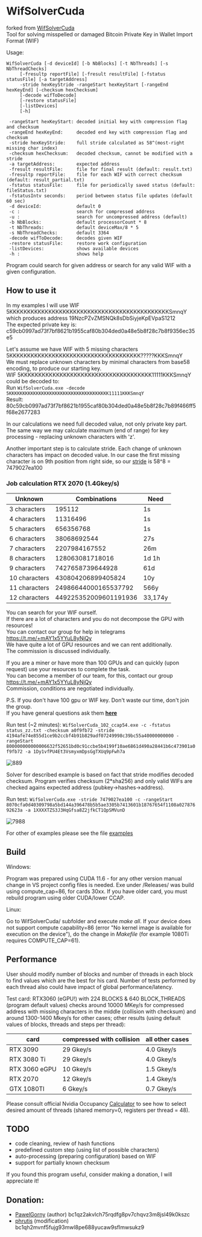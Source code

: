 # WifSolverCuda
forked from [WifSolverCuda](https://github.com/PawelGorny/WifSolverCuda) <br>
Tool for solving misspelled or damaged Bitcoin Private Key in Wallet Import Format (WIF)

Usage:

    WifSolverCuda [-d deviceId] [-b NbBlocks] [-t NbThreads] [-s NbThreadChecks]
         [-fresultp reportFile] [-fresult resultFile] [-fstatus statusFile] [-a targetAddress]
         -stride hexKeyStride -rangeStart hexKeyStart [-rangeEnd hexKeyEnd] [-checksum hexChecksum] 
         [-decode wifToDecode]
         [-restore statusFile]
         [-listDevices]
         [-h]

     -rangeStart hexKeyStart: decoded initial key with compression flag and checksum
     -rangeEnd hexKeyEnd:     decoded end key with compression flag and checksum
     -stride hexKeyStride:    full stride calculated as 58^(most-right missing char index)
	 -checksum hexChecksum:   decoded checksum, cannot be modified with a stride
	 -a targetAddress:        expected address
     -fresult resultFile:     file for final result (default: result.txt)
     -fresultp reportFile:    file for each WIF with correct checksum (default: result_partial.txt)
     -fstatus statusFile:     file for periodically saved status (default: fileStatus.txt)
     -fstatusIntv seconds:    period between status file updates (default 60 sec)
	 -d deviceId:             default 0
     -c :                     search for compressed address
     -u :                     search for uncompressed address (default)     
     -b NbBlocks:             default processorCount * 8
     -t NbThreads:            default deviceMax/8 * 5
     -s NbThreadChecks:       default 3364
     -decode wifToDecode:     decodes given WIF
     -restore statusFile:     restore work configuration
     -listDevices:            shows available devices
     -h :                     shows help
     

Program could search for given address or search for any valid WIF with a given configuration. 
 
How to use it
-------------

In my examples I will use WIF 5KKKKKKKKKKKKKKKKKKKKKKKKKKKKKKKKKKKKKKKKKKKKKSmnqY </br>
which produces address 19NzcPZvZMSNQk8sDbSiyjeKpEVpaS1212 </br>
The expected private key is: c59cb0997ad73f7bf8621b1955caf80b304ded0a48e5b8f28c7b8f9356ec35e5
    
Let's assume we have WIF with 5 missing characters 5KKKKKKKKKKKKKKKKKKKKKKKKKKKKKKKKKKKKK?????KKKSmnqY </br>
We must replace unknown characters by minimal characters from base58 encoding, to produce our starting key. </br>
WIF 5KKKKKKKKKKKKKKKKKKKKKKKKKKKKKKKKKKKKK11111KKKSmnqY could be decoded to: <br>
Run ```WifSolverCuda.exe -decode 5KKKKKKKKKKKKKKKKKKKKKKKKKKKKKKKKKKKKK11111KKKSmnqY``` </br>
Result: 80c59cb0997ad73f7bf8621b1955caf80b304ded0a48e5b8f28c7b89f466ff5f68e2677283

In our calculations we need full decoded value, not only private key part. </br>
The same way we may calculate maximum (end of range) for key processing - replacing unknown characters with 'z'.

Another important step is to calculate stride. Each change of unknown characters has impact on decoded value.
In our case the first missing character is on 9th position from right side, so our [stride](https://github.com/phrutis/WifSolverCuda/blob/main/docs/stride.txt) is
58^8 = 7479027ea100

### Job calculation RTX 2070 (1.4Gkey/s)

|    Unknown      |      Combinations      |  Need  |
|-----------------|------------------------|--------|
|  3 characters   | 195112                 | 1s     |
|  4 characters   | 11316496               | 1s     |
|  5 characters   | 656356768              | 1s     |
|  6 characters   | 38068692544            | 27s    |
|  7 characters   | 2207984167552          | 26m    |
|  8 characters   | 128063081718016        | 1d 1h  |
|  9 characters   | 7427658739644928       | 61d    |
|  10 characters  | 430804206899405824     | 10y    |
|  11 characters  | 24986644000165537792   | 566y   |
|  12 characters  | 449225352009601191936  | 33,174y|

You can search for your WIF ourself. </br>
If there are a lot of characters and you do not decompose the GPU with resources! </br>
You can contact our group for help in telegrams https://t.me/+mAY1x5YYuL8yNjQy </br>
We have quite a lot of GPU resources and we can rent additionally. </br>
The commission is discussed individually.

If you are a miner or have more than 100 GPUs and can quickly (upon request) use your resources to complete the task. </br>
You can become a member of our team, for this, contact our group https://t.me/+mAY1x5YYuL8yNjQy </br>
Commission, conditions are negotiated individually. 

P.S. If you don't have 100 gpu or WIF key. Don't waste our time, don't join the group. </br>
If you have general questions ask them [**here**](https://github.com/phrutis/WifSolverCuda/issues)

Run test (~2 minutes): ```WifSolverCuda_102_ccap54.exe -c -fstatus status_zz.txt -checksum a0f9fb72 -stride 4194afe74e855d1ce9b2ccbf4b91b829adf07249998c39bc55a40000000000 -rangeStart 800000000000006632f52651bd0c91ccbe5b4199f10ae6861d490a28441b6c473901a0f9fb72 -a 1Dy1vfPU4Et3VsmyxmDpsGgTXUq9pFwh7a```

![889](https://user-images.githubusercontent.com/82582647/161397512-b0386be7-7769-4cfa-be47-fd6909249197.png)

Solver for described example is based on fact that stride modifies decoded checksum. Program verifies checksum (2*sha256) and only valid WIFs are checked agains expected address (pubkey->hashes->address).

Run test: ```WifSolverCuda.exe -stride 7479027ea100 -c -rangeStart 8070cfa0d40309798a5bd144a396478b5b5ae3305b7413601b18767654f1108a02787692623a -a 1XXXXTZS3J3HqGfsa8Z2jfkCT1QpSMVunD```

![7988](https://user-images.githubusercontent.com/82582647/161397705-9300e582-9011-4d0f-9058-bd3a72b8e867.png)

For other of examples please see the file [examples](https://github.com/phrutis/WifSolverCuda/blob/main/docs/examples.txt) 

        
Build
-----
Windows:

Program was prepared using CUDA 11.6 - for any other version manual change in VS project config files is needed. Exe under /Releases/ was build using compute_cap=86, for cards 30xx. If you have older card, you must rebuild program using older CUDA/lower CCAP.

Linux:

Go to WifSolverCuda/ subfolder and execute _make all_. If your device does not support compute capability=86 (error "No kernel image is available for execution on the device"), do the change in _Makefile_ (for example 1080Ti requires COMPUTE_CAP=61).


Performance
-----------
User should modify number of blocks and number of threads in each block to find values which are the best for his card. Number of tests performed by each thread also could have impact of global performance/latency.  

Test card: RTX3060 (eGPU!) with 224 BLOCKS & 640 BLOCK_THREADS (program default values) checks around 10000 MKey/s for compressed address with missing characters in the middle (collision with checksum) and around 1300-1400 Mkey/s for other cases; other results (using default values of blocks, threads and steps per thread):

| card          | compressed with collision | all other cases |
|---------------|---------------------------|-----------------|
| RTX 3090      | 29 Gkey/s                 | 4.0 Gkey/s      |
| RTX 3080 Ti   | 29 Gkey/s                 | 4.0 Gkey/s      |
| RTX 3060 eGPU | 10 Gkey/s                 | 1.5 Gkey/s      |
| RTX 2070      | 12 Gkey/s                 | 1.4 Gkey/s      |
| GTX 1080TI    | 6 Gkey/s                  | 0.7 Gkey/s      |

Please consult official Nvidia Occupancy [Calculator](https://docs.nvidia.com/cuda/cuda-occupancy-calculator/index.html) to see how to select desired amount of threads (shared memory=0, registers per thread = 48).
       
TODO
----
* code cleaning, review of hash functions
* predefined custom step (using list of possible characters)
* auto-processing (preparing configuration) based on WIF
* support for partially known checksum

If you found this program useful, consider making a donation, I will appreciate it! <br>

Donation:
---------
- [PawelGorny](https://github.com/PawelGorny) (author)    bc1qz2akvlch75rqdfg8pv7chqvz3m8jsl49k0kszc </br>
- [phrutis](https://github.com/phrutis) (modification) bc1qh2mvnf5fujg93mwl8pe688yucaw9sflmwsukz9
